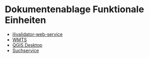 # Dokumentenablage Funktionale Einheiten

* [ilivalidator-web-service](Documents/ilivalidator-web-service/ilivalidator-web-service.md)
* [WMTS](Documents/WMTS/WMTS.md)
* [QGIS Desktop](Documents/QGIS_Desktop/QGIS_Desktop.md)
* [Suchservice](Documents/Suchservice/Suchservice.md)

